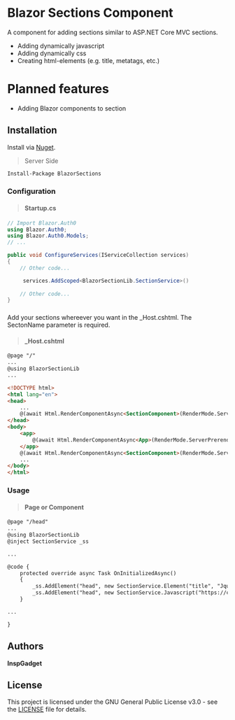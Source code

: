 # Blazor Sections Component

A component for adding sections similar to ASP.NET Core MVC sections.


  - Adding dynamically javascript
  - Adding dynamically css
  - Creating html-elements (e.g. title, metatags, etc.)

# Planned features

  - Adding Blazor components to section

## Installation

Install via [Nuget](https://www.nuget.org/).

>Server Side
```bash
Install-Package BlazorSections 
````

### Configuration

> #### Startup.cs

```C#
// Import Blazor.Auth0
using Blazor.Auth0;
using Blazor.Auth0.Models;
// ...

public void ConfigureServices(IServiceCollection services)
{
	// Other code...

     services.AddScoped<BlazorSectionLib.SectionService>()
     
	// Other code...
}

```

###
Add your sections whereever you want in the _Host.cshtml. The SectonName parameter is required.
> #### _Host.cshtml

```HTML
@page "/"
...
@using BlazorSectionLib
...

<!DOCTYPE html>
<html lang="en">
<head>
    ...
    @(await Html.RenderComponentAsync<SectionComponent>(RenderMode.ServerPrerendered, new { SectionName = "head" }))
</head>
<body>
    <app>
        @(await Html.RenderComponentAsync<App>(RenderMode.ServerPrerendered))
    </app>
    @(await Html.RenderComponentAsync<SectionComponent>(RenderMode.ServerPrerendered, new { SectionName = "body" }))
    ...
</body>
</html>
```
### Usage
> #### Page or Component
```HTML
@page "/head"
...
@using BlazorSectionLib
@inject SectionService _ss

...

@code {
    protected override async Task OnInitializedAsync()
    {
        _ss.AddElement("head", new SectionService.Element("title", "Jquery loaded"));
        _ss.AddElement("head", new SectionService.Javascript("https://cdn.jsdelivr.net/npm/jquery@3.4.1/dist/jquery.min.js"));
    }

...

}
```


## Authors
**InspGadget**

## License

This project is licensed under the GNU General Public License v3.0 - see the [LICENSE](https://github.com/inspgadget/BlazorSectionsComponent/blob/master/LICENSE) file for details.
